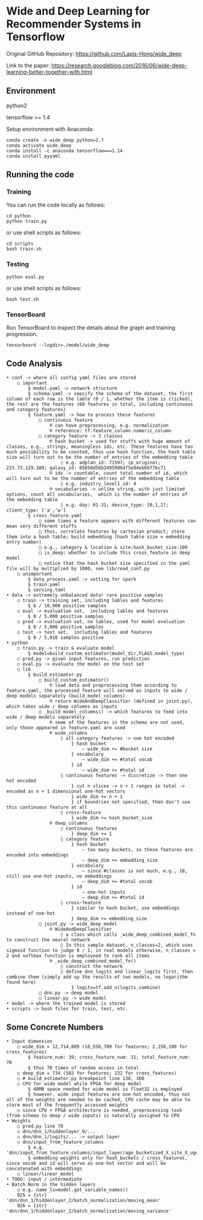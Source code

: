# Wide and Deep Learning for Recommender Systems in Tensorflow

Original GitHub Repository: https://github.com/Lapis-Hong/wide_deep

Link to the paper: https://research.googleblog.com/2016/06/wide-deep-learning-better-together-with.html

## Environment
python2

tensorflow >= 1.4

Setup environment with Anaconda:  
```
conda create -n wide_deep python=2.7  
conda activate wide_deep  
conda install -c anaconda tensorflow===1.14  
conda install pyyaml  
```

## Running the code

### Training
You can run the code locally as follows:

```
cd python
python train.py
```
or use shell scripts as follows:
```
cd scripts
bash train.sh
```

### Testing
```
python eval.py
```
or use shell scripts as follows:
```
bash test.sh
```

### TensorBoard

Run TensorBoard to inspect the details about the graph and training progression.

```
tensorboard --logdir=./model/wide_deep
```

## Code Analysis

	• conf -> where all config yaml files are stored
		○ important
			§ model.yaml -> network structure
			§ schema.yaml -> sepcify the schema of the dataset, the first column of each row is the lable (0 / 1, whether the item is clicked), the rest are the features (60 features in total, including continuous and category features)
			§ feature.yaml -> how to process these features
				□ continuous feature
					® can have preprocessing, e.g. normalization
					® reference: tf.feature_column.numeric_column
				□ category feature -> 3 classes
					® hash bucket -> used for stuffs with huge amount of classes, e.g., strings, meaningless ids, etc. These features have too much possibility to be counted, thus use hash function, the hash table size will turn out to be the number of entries of the embedding table
						◊ e.g. adplan_id: 71597; ip_original; 223.73.129.109; galaxy_id: 05858d56b24959964f5e84eb6bf76c71
					® ids -> countable, count total number of id, which will turn out to be the number of entries of the embedding table
						◊ e.g. industry_level1_id: 4
					® vocabularies -> unlike string, with just limited options, count all vocabularies,  which is the number of entries of the embedding table
						◊ e.g. day: 01-31; device_type: [0,1,2]; client_type: ['a','w']
			§ cross_feature.yaml 
				□ some times a feature appears with different features can mean very different stuffs
				□ thus, correlate features by cartesian product; store them into a hash table; build embedding (hash table size = embedding entry number)
				□ e.g., category & location & site:hash_bucket_size:100 
				□ is_deep: whether to include this cross_feature in deep model
				□ notice that the hash bucket size specified in the yaml file will by multiplied by 1000, see lib/read_conf.py
		○ unimportant
			§ data_process.yaml -> setting for spark
			§ train.yaml 
			§ serving.taml
	• data -> extremely unbalanced data! rare positive samples
		○ train -> training set, including lables and features
			§ 6 / 10,000 positive samples
		○ eval -> evaluation set,  including lables and features
			§ 0 / 5,000 positive samples
		○ pred -> evaluation set, no lables, used for model evaluation
			§ 0 / 5,000 positive samples
		○ test -> test set,  including lables and features
			§ 0 / 5,010 samples positive
	• python
		○ train.py -> train & evaluate model
			§ model=build_custom_estimator(model_dir,FLAGS.model_type)
		○ pred.py -> given input features, run prediction
		○ eval.py -> evaluate the model on the test set
		○ lib
			§ build_estimator.py
				□ build_custom_estimator()
					® load data and preprocessing them according to feature.yaml, the processed feature will served as inputs to wide / deep models separately (build_model_columns)
					® return WideAndDeepClassifier (defined in joint.py), which takes wide / deep columns as inputs
				□ _build_model_columns() -> which features to feed into wide / deep models separately
					® some of the features in the schema are not used, only those appeared in feature.yaml are used
					® wide_columns
						◊ all category features -> one hot encoded
							} hash bucket 
								– wide_dim += #bucket size
							} vocabulary
								– wide_dim += #total vocab
							} id
								– wide_dim += #total id
						◊ continuous features -> discretize -> then one hot encoded
							} cut n slices -> n + 1 ranges in total -> encoded as n + 1 dimensional one-hot vectors 
							} wide_dim += n + 1
							} if boundries not specified, then don't use this continuous feature at all
						◊ cross-feature
							} wide_dim += hash_bucket_size
					® deep_columns
						◊ continuous features
							} deep_dim += 1
						◊ category feature
							} hash bucket
								– too many buckets, so these features are encoded into embeddings
								– deep_dim += embedding_size
							} vocabulary
								– since #classes is not much, e.g., 10, still use one-hot inputs, no embeddings 
								– deep_dim += #total vocab
							} id
								– one-hot inputs
								– deep_dim += #total id
						◊ cross-feature
							} similar to hash bucket, use embeddings instead of one-hot
							} deep_dim += embedding_size
				□ joint.py -> wide_deep model
					® WideAndDeepClassifier
						◊ a class which calls _wide_deep_combined_model_fn to construct the neural network
						◊ In this sample dataset, n_classes=2, which uses sigmoid function to judge 0 / 1; in real models otherwise, n_classes > 2 and softmax function is employeed to rank all items
					® _wide_deep_combined_model_fn()
						◊ construct the network
						◊ define dnn_logits and linear_logits first, then combine them (simply add up the results of two models, no logarithm found here)
							} logits=tf.add_n(logits_combine)
				□ dnn.py -> deep model
				□ linear.py -> wide model
	• model -> where the trained model is stored
	• scripts -> bash files for train, test, etc.
		
## Some Concrete Numbers
	• Input dimension
		○ wide_dim = 12,714,809 (10,556,709 for features; 2,158,100 for cross_features) 
			§ feature_num: 39; cross_feature_num: 31; total_feature_num: 70
			§ thus 70 times of random access in total
		○ deep_dim = 734 (502 for features; 232 for cross_features)
		○ # build_estimator.py breakpoint line 138, 160
		○ CPU for wide model while FPGA for deep model
			§ 48MB space needed for wide model is float32 is employed
			§ however, wide input features are one-hot encoded, thus not all of the weights are needed to be cached, CPU cache may be able to store most of the frequently accessed weights
		○ since CPU + FPGA architecture is needed, preprocessing task (from schema to deep / wide inputs) is naturally assigned to CPU
	• Weights
		○ pred.py line 70
		○ dnn/dnn_1/hiddenlayer_0/...
		○ dnn/dnn_1/logits/... -> output layer
		○ dnn/input_from_feature_columns
			§ e.g. 'dnn/input_from_feature_columns/input_layer/age_bucketized_X_site_X_ugender_embedding/embedding_weights'
			§ embedding weights only for hash_buckets / cross_features, since vocab and id will serve as one-hot vector and will be concatenated with embeddings
		○ linear/linear_model
	• TODO: input / intermediate
	• Batch Norm in the hidden layers
		○ e.g. name_ls=model.get_variable_names()
		025 = {str} 'dnn/dnn_1/hiddenlayer_2/batch_normalization/moving_mean'
		026 = {str} 'dnn/dnn_1/hiddenlayer_2/batch_normalization/moving_variance'

